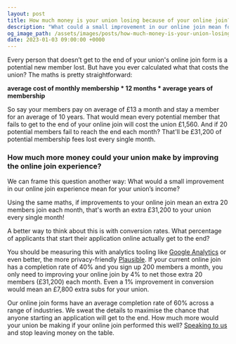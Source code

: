 ```yaml
---
layout: post
title: How much money is your union losing because of your online join?
description: "What could a small improvement in our online join mean for your union's income?"
og_image_path: /assets/images/posts/how-much-money-is-your-union-losing-social.jpg
date: 2023-01-03 09:00:00 +0000
---
```


Every person that doesn’t get to the end of your union's online join form is a potential new member lost. But have you ever calculated what that costs the union? The maths is pretty straightforward:

**average cost of monthly membership * 12 months * average years of membership**

So say your members pay on average of £13 a month and stay a member for an average of 10 years. That would mean every potential member that fails to get to the end of your online join will cost the union £1,560. And if 20 potential members fail to reach the end each month? That'll be £31,200 of potential membership fees lost every single month.

### How much more money could your union make by improving the online join experience?

We can frame this question another way: What would a small improvement in our online join experience mean for your union’s income?

Using the same maths, if improvements to your online join mean an extra 20 members join each month, that's worth an extra £31,200 to your union every single month!

A better way to think about this is with conversion rates. What percentage of applicants that start their application online actually get to the end?

You should be measuring this with analytics tooling like [Google Analytics](https://analytics.google.com) or even better, the more privacy-friendly [Plausible](https://plausible.io). If your current online join has a completion rate of 40% and you sign up 200 members a month, you only need to improving your online join by 4% to net those extra 20 members (£31,200) each month. Even a 1% improvement in conversion would mean an £7,800 extra subs for your union.

Our online join forms have an average completion rate of 60% across a range of industries. We sweat the details to maximise the chance that anyone starting an application will get to the end. How much more would your union be making if your online join performed this well? [Speaking to us](https://calendly.com/join-together/hello) and stop leaving money on the table. 
